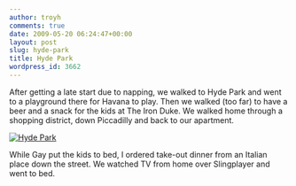 ```yaml
---
author: troyh
comments: true
date: 2009-05-20 06:24:47+00:00
layout: post
slug: hyde-park
title: Hyde Park
wordpress_id: 3662
---
```


After getting a late start due to napping, we walked to Hyde Park and went to a playground there for Havana to play. Then we walked (too far) to have a beer and a snack for the kids at The Iron Duke. We walked home through a shopping district, down Piccadilly and back to our apartment.

[![Hyde Park](http://farm4.static.flickr.com/3194/3545925339_b06874674f.jpg)](http://www.flickr.com/photos/troyh/3545925339/)

<!-- more -->

While Gay put the kids to bed, I ordered take-out dinner from an Italian place down the street. We watched TV from home over Slingplayer and went to bed.
